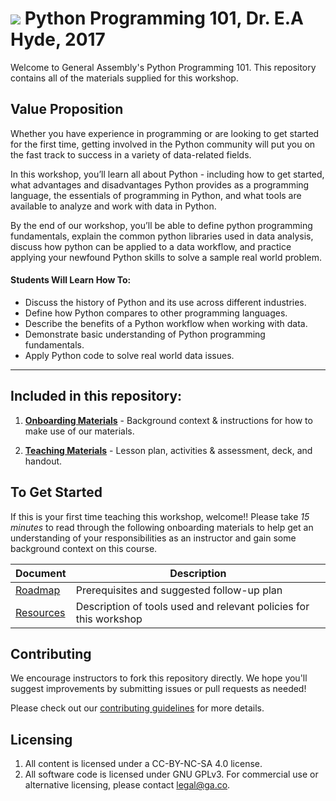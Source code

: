 # ![](https://ga-dash.s3.amazonaws.com/production/assets/logo-9f88ae6c9c3871690e33280fcf557f33.png) Python Programming 101, Dr. E.A Hyde, 2017

Welcome to General Assembly's Python Programming 101. This repository contains all of the materials supplied for this workshop.

## Value Proposition

Whether you have experience in programming or are looking to get started for the first time, getting involved in the Python community will put you on the fast track to success in a variety of data-related fields. 

In this workshop, you’ll learn all about Python - including how to get started, what advantages and disadvantages Python provides as a programming language, the essentials of programming in Python, and what tools are available to analyze and work with data in Python.

By the end of our workshop, you’ll be able to define python programming fundamentals, explain the common python libraries used in data analysis, discuss how python can be applied to a data workflow, and practice applying your newfound Python skills to solve a sample real world problem.


#### Students Will Learn How To:

- Discuss the history of Python and its use across different industries.
- Define how Python compares to other programming languages.
- Describe the benefits of a Python workflow when working with data.
- Demonstrate basic understanding of Python programming fundamentals.
- Apply Python code to solve real world data issues.

---

## Included in this repository:

1. [**Onboarding Materials**](./curriculum/01-onboarding) - Background context & instructions for how to make use of our materials.

2. [**Teaching Materials**](./curriculum/02-materials) - Lesson plan, activities & assessment, deck, and handout.

<!-- 3. [**Contributing Guidelines**](contributing-guidelines.md) - information about how to submit materials you create, adapt, or fix back to the global General Assembly team -->


## To Get Started

If this is your first time teaching this workshop, welcome!! Please take *15 minutes* to read through the following onboarding materials to help get an understanding of your responsibilities as an instructor and gain some background context on this course.

Document                            | Description
----------------------------------- | ------------------------------------------
[Roadmap](./curriculum//01-onboarding/01-roadmap.md) | Prerequisites and suggested follow-up plan
[Resources](./curriculum//01-onboarding/02-tools-policies.md) | Description of tools used and relevant policies for this workshop


## Contributing

We encourage instructors to fork this repository directly. We hope you'll suggest improvements by submitting issues or pull requests as needed!

Please check out our [contributing guidelines](contributing.md) for more details.


## Licensing

<!--  remember to replace the placeholder content in curly braces in the GNU license -->

1. All content is licensed under a CC-BY-NC-SA 4.0 license.
2. All software code is licensed under GNU GPLv3. For commercial use or alternative licensing, please contact legal@ga.co.
